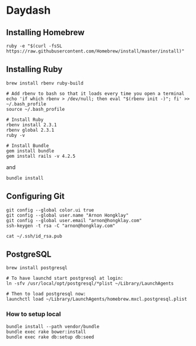 
# Daydash

## Installing Homebrew

```
ruby -e "$(curl -fsSL https://raw.githubusercontent.com/Homebrew/install/master/install)"
```

## Installing Ruby

```
brew install rbenv ruby-build

# Add rbenv to bash so that it loads every time you open a terminal
echo 'if which rbenv > /dev/null; then eval "$(rbenv init -)"; fi' >> ~/.bash_profile
source ~/.bash_profile

# Install Ruby
rbenv install 2.3.1
rbenv global 2.3.1
ruby -v

# Install Bundle
gem install bundle
gem install rails -v 4.2.5
```
and
```
bundle install
```

## Configuring Git

```
git config --global color.ui true
git config --global user.name "Arnon Hongklay"
git config --global user.email "arnon@hongklay.com"
ssh-keygen -t rsa -C "arnon@hongklay.com"
```

```
cat ~/.ssh/id_rsa.pub
```


## PostgreSQL

```
brew install postgresql

# To have launchd start postgresql at login:
ln -sfv /usr/local/opt/postgresql/*plist ~/Library/LaunchAgents

# Then to load postgresql now:
launchctl load ~/Library/LaunchAgents/homebrew.mxcl.postgresql.plist
```

### How to setup local

```
bundle install --path vendor/bundle
bundle exec rake bower:install
bundle exec rake db:setup db:seed
```
